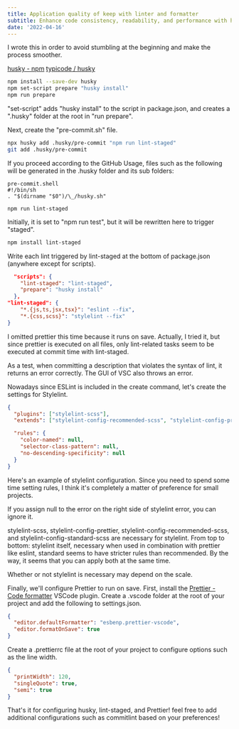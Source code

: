 ```yaml
---
title: Application quality of keep with linter and formatter
subtitle: Enhance code consistency, readability, and performance with husky lint-staged ESLint StyleLint
date: '2022-04-16'
---
```


I wrote this in order to avoid stumbling at the beginning and make the process smoother.

[husky - npm](https://www.npmjs.com/package/husky)
[typicode / husky](https://github.com/typicode/husky)

```bash title="terminal/cmd"
npm install --save-dev husky
npm set-script prepare "husky install"
npm run prepare
```

"set-script" adds "husky install" to the script in package.json, and creates a ".husky" folder at the root in "run prepare".

Next, create the "pre-commit.sh" file.

```bash title="terminal/cmd"
npx husky add .husky/pre-commit "npm run lint-staged"
git add .husky/pre-commit
```

If you proceed according to the GitHub Usage, files such as the following will be generated in the .husky folder and its sub folders:

```shell title="pre-commit.shell"
pre-commit.shell
#!/bin/sh
. "$(dirname "$0")/\_/husky.sh"

npm run lint-staged
```

Initially, it is set to "npm run test", but it will be rewritten here to trigger "staged".

```bash title="terminal/cmd"
npm install lint-staged
```

Write each lint triggered by lint-staged at the bottom of package.json (anywhere except for scripts).

```json title="package.json"
  "scripts": {
    "lint-staged": "lint-staged",
    "prepare": "husky install"
  },
"lint-staged": {
    "*.{js,ts,jsx,tsx}": "eslint --fix",
    "*.{css,scss}": "stylelint --fix"
}
```

I omitted prettier this time because it runs on save. Actually, I tried it, but since prettier is executed on all files, only lint-related tasks seem to be executed at commit time with lint-staged.

As a test, when committing a description that violates the syntax of lint, it returns an error correctly. The GUI of VSC also throws an error.

Nowadays since ESLint is included in the create command, let's create the settings for Stylelint.

```json title=".stylelintrc.json"
{
  "plugins": ["stylelint-scss"],
  "extends": ["stylelint-config-recommended-scss", "stylelint-config-prettier"],

  "rules": {
    "color-named": null,
    "selector-class-pattern": null,
    "no-descending-specificity": null
  }
}
```

Here's an example of stylelint configuration. Since you need to spend some time setting rules, I think it's completely a matter of preference for small projects.

If you assign null to the error on the right side of stylelint error, you can ignore it.

stylelint-scss, stylelint-config-prettier, stylelint-config-recommended-scss, and stylelint-config-standard-scss are necessary for stylelint. From top to bottom: stylelint itself, necessary when used in combination with prettier like eslint, standard seems to have stricter rules than recommended. By the way, it seems that you can apply both at the same time.

Whether or not stylelint is necessary may depend on the scale.

<!-- 最後にセーブ時の Prettier の設定をして終わります。
まず VSCode Plugin の Prettier - Code formatter をインストールします。
プロジェクトの直下に.vscode フォルダを作り settings.json に下記を追加します。 -->

Finally, we'll configure Prettier to run on save.
First, install the [Prettier - Code formatter](https://marketplace.visualstudio.com/items?itemName=esbenp.prettier-vscode) VSCode plugin.
Create a .vscode folder at the root of your project and add the following to settings.json.

```json
{
  "editor.defaultFormatter": "esbenp.prettier-vscode",
  "editor.formatOnSave": true
}
```

<!-- プロジェクトの直下に.prettierrc ファイルを作り幅の設定などを行います。 -->

Create a .prettierrc file at the root of your project to configure options such as the line width.

```json
{
  "printWidth": 120,
  "singleQuote": true,
  "semi": true
}
```

That's it for configuring husky, lint-staged, and Prettier!
feel free to add additional configurations such as commitlint based on your preferences!

<!-- ---
title: husky & lint-staged eslint stylelintの導入 - Next.js
subtitle: 立ち上げるときよく見る
date: '2022-04-16'
---

これを書くことになった動機としては最初にここでこけなければスムーズにいくなとおもうところです。
[husky - npm](https://www.npmjs.com/package/husky)
[typicode / husky](https://github.com/typicode/husky)

```bash title="terminal/cmd"
npm set-script prepare "husky install"
npm run prepare
```

set-script は package.json の script に husky install を追加し、run prepare の方でルートに.husky フォルダを作ります。

次に pre-commit.shel ファイルを作成していきます。

```bash title="terminal/cmd"
npx husky add .husky/pre-commit "npm run lint-staged"
git add .husky/pre-commit
```

こんな感じで GitHub の Usage 通りに進めると.husky フォルダと配下に以下のファイルが生成されます。

```shell title="pre-commit.shell"
pre-commit.shell
#!/bin/sh
. "$(dirname "$0")/\_/husky.sh"

npm run lint-staged
```

最初は npm run test になっていますがここでは staged を発火させるため書き換えます。

```bash
npm install lint-staged
```

package.json の一番下に(script 以外ならどこでもよい)lint-staged で発火させる各 lint を記述します。

```json title="package.json"
  "scripts": {
    "lint-staged": "lint-staged",
    "prepare": "husky install"
  },
"lint-staged": {
    "*.{js,ts,jsx,tsx}": "eslint --fix",
    "*.{css,scss}": "stylelint --fix"
}
```

今回は prettier はセーブ時に実行しているため省きました。
というか試したんですが prettier は全てのファイルに実行されるので lint-staged でコミット時に実行できるのは lint 系だけみたいです。

テストとして lint の構文に違反する記述をしてコミットするとしっかりとエラーを返してくれます。
VSC の GUI からもエラーを吐いてくれています。

```json title=".stylelintrc.json"
{
  "plugins": ["stylelint-scss"],
  "extends": ["stylelint-config-recommended-scss", "stylelint-config-prettier"],

  "rules": {
    "color-named": null,
    "selector-class-pattern": null,
    "no-descending-specificity": null
  }
}
```

stylelint の設定はこんな感じ、ルールを設定するために時間を多少使うことになるので小さいプロジェクトでは完全に好みだと思います。

stylelint エラーの右側のエラーに null を当ててあげれば無視することができます。

`stylelint-scss`

`stylelint-config-prettier`

`stylelint-config-recommended-scss`

`stylelint-config-standard-scss`

stylelint に必要な上記の説明を上から順に 、
stylelint 本体。
prettier との併用をする場合に eslint 同様必要。
recommended より standard の方がルールが厳格らしい。
ちなみに両方適用させておくみたいなこともできるみたいです。

ルールの厳格さは以下のブログを参考にした。

Stylelint を導入したときのあれこれ

Style と ES やっとけばほぼ大丈夫かなと思います。 -->
